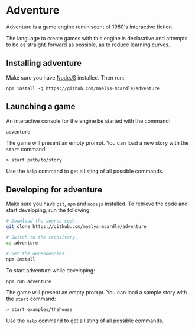 # Adventure

Adventure is a game engine reminiscent of 1980's interactive fiction.

The language to create games with this engine is declarative and attempts
to be as straight-forward as possible, as to reduce learning curves. 

## Installing adventure

Make sure you have [NodeJS](https://nodejs.org/) installed. Then run:

`npm install -g https://github.com/maelys-mcardle/adventure`

## Launching a game

An interactive console for the engine be started with the command:

`adventure`

The game will present an empty prompt. You can load a new story 
with the `start` command:

`> start path/to/story`

Use the `help` command to get a listing of all possible commands.

## Developing for adventure

Make sure you have `git`, `npm` and `nodejs` installed. To retrieve
the code and start developing, run the following:

```bash
# Download the source code.
git clone https://github.com/maelys-mcardle/adventure

# Switch to the repository.
cd adventure

# Get the dependencies.
npm install
```

To start adventure while developing:

`npm run adventure`

The game will present an empty prompt. You can load a sample story 
with the `start` command:

`> start examples/thehouse`

Use the `help` command to get a listing of all possible commands.